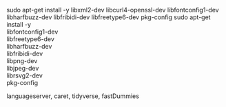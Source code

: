 sudo apt-get install -y libxml2-dev libcurl4-openssl-dev libfontconfig1-dev libharfbuzz-dev libfribidi-dev libfreetype6-dev pkg-config
sudo apt-get install -y \
  libfontconfig1-dev \
  libfreetype6-dev \
  libharfbuzz-dev \
  libfribidi-dev \
  libpng-dev \
  libjpeg-dev \
  librsvg2-dev \
  pkg-config

languageserver, caret, tidyverse, fastDummies